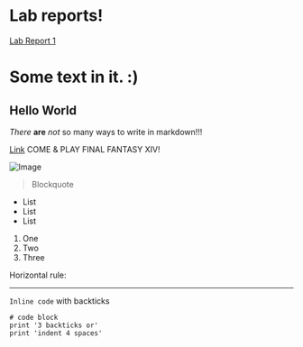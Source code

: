 
# Lab reports!

[Lab Report 1](https://yiwwwwww.github.io/cse15l-lab-reports/lab-report-1-week-2.html)














# Some text in it. :)
## Hello World

*There* **are** _not_ so many ways to write in markdown!!! 

[Link](https://adsrff.web.sdo.com/web1/) COME & PLAY FINAL FANTASY XIV!

![Image]()

> Blockquote

* List
* List
* List

1. One
2. Two
3. Three

Horizontal rule:

---
`Inline code` with backticks

```
# code block
print '3 backticks or'
print 'indent 4 spaces'
```
